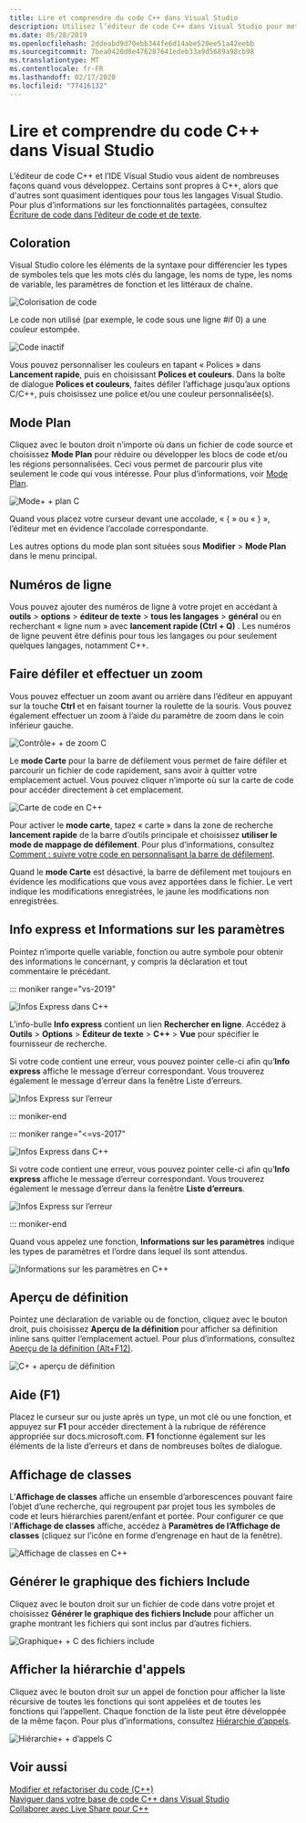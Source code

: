 ```yaml
---
title: Lire et comprendre du code C++ dans Visual Studio
description: Utilisez l’éditeur de code C++ dans Visual Studio pour mettre en forme et comprendre votre code.
ms.date: 05/28/2019
ms.openlocfilehash: 2ddeabd9d70ebb344fe6d14abe520ee51a42eebb
ms.sourcegitcommit: 7bea0420d0e476287641edeb33a9d5689a98cb98
ms.translationtype: MT
ms.contentlocale: fr-FR
ms.lasthandoff: 02/17/2020
ms.locfileid: "77416132"
---
```

# <a name="read-and-understand-c-code-in-visual-studio"></a>Lire et comprendre du code C++ dans Visual Studio

L’éditeur de code C++ et l’IDE Visual Studio vous aident de nombreuses façons quand vous développez. Certains sont propres à C++, alors que d'autres sont quasiment identiques pour tous les langages Visual Studio. Pour plus d’informations sur les fonctionnalités partagées, consultez [Écriture de code dans l’éditeur de code et de texte](/visualstudio/ide/writing-code-in-the-code-and-text-editor).  

## <a name="colorization"></a>Coloration

Visual Studio colore les éléments de la syntaxe pour différencier les types de symboles tels que les mots clés du langage, les noms de type, les noms de variable, les paramètres de fonction et les littéraux de chaîne.

![Colorisation de code](../ide/media/code-outline-colorization.png "C++colorisation")

Le code non utilisé (par exemple, le code sous une ligne #if 0) a une couleur estompée.

![Code inactif](../ide/media/inactive-code-cpp.png "C++code inactif")

Vous pouvez personnaliser les couleurs en tapant « Polices » dans **Lancement rapide**, puis en choisissant **Polices et couleurs**. Dans la boîte de dialogue **Polices et couleurs**, faites défiler l’affichage jusqu’aux options C/C++, puis choisissez une police et/ou une couleur personnalisée(s).

## <a name="outlining"></a>Mode Plan

Cliquez avec le bouton droit n’importe où dans un fichier de code source et choisissez **Mode Plan** pour réduire ou développer les blocs de code et/ou les régions personnalisées. Ceci vous permet de parcourir plus vite seulement le code qui vous intéresse. Pour plus d’informations, voir [Mode Plan](/visualstudio/ide/outlining).

![Mode&#43; &#43; plan C](../ide/media/vs2015_cpp_outlining.png "Mode Plan")

Quand vous placez votre curseur devant une accolade, « { » ou « } », l’éditeur met en évidence l’accolade correspondante.

Les autres options du mode plan sont situées sous **Modifier** > **Mode Plan** dans le menu principal.

## <a name="line-numbers"></a>Numéros de ligne

Vous pouvez ajouter des numéros de ligne à votre projet en accédant à **outils** > **options** > **éditeur de texte** > **tous les langages** > **général** ou en recherchant « ligne num » avec **lancement rapide (Ctrl + Q)** . Les numéros de ligne peuvent être définis pour tous les langages ou pour seulement quelques langages, notamment C++.

## <a name="scroll-and-zoom"></a>Faire défiler et effectuer un zoom

Vous pouvez effectuer un zoom avant ou arrière dans l’éditeur en appuyant sur la touche **Ctrl** et en faisant tourner la roulette de la souris. Vous pouvez également effectuer un zoom à l’aide du paramètre de zoom dans le coin inférieur gauche.

![Contrôle&#43; &#43; de zoom C](../ide/media/zoom-control.png "Contrôle de zoom")

Le **mode Carte** pour la barre de défilement vous permet de faire défiler et parcourir un fichier de code rapidement, sans avoir à quitter votre emplacement actuel. Vous pouvez cliquer n’importe où sur la carte de code pour accéder directement à cet emplacement.

![Carte de code en C&#43;&#43;](../ide/media/vs2015-cpp-code-map.png "Carte du code")

Pour activer le **mode carte**, tapez « carte » dans la zone de recherche **lancement rapide** de la barre d’outils principale et choisissez **utiliser le mode de mappage de défilement**. Pour plus d’informations, consultez [Comment : suivre votre code en personnalisant la barre de défilement](/visualstudio/ide/how-to-track-your-code-by-customizing-the-scrollbar).

Quand le **mode Carte** est désactivé, la barre de défilement met toujours en évidence les modifications que vous avez apportées dans le fichier. Le vert indique les modifications enregistrées, le jaune les modifications non enregistrées.

## <a name="quick-info-and-parameter-info"></a>Info express et Informations sur les paramètres

Pointez n’importe quelle variable, fonction ou autre symbole pour obtenir des informations le concernant, y compris la déclaration et tout commentaire le précédant.

::: moniker range="vs-2019"

![Infos Express dans C&#43;&#43;](../ide/media/quick-info-vs2019.png "Info express")

L’info-bulle **Info express** contient un lien **Rechercher en ligne**. Accédez à **Outils** > **Options** > **Éditeur de texte** > **C++**  > **Vue** pour spécifier le fournisseur de recherche. 

Si votre code contient une erreur, vous pouvez pointer celle-ci afin qu’**Info express** affiche le message d’erreur correspondant. Vous trouverez également le message d’erreur dans la fenêtre Liste d’erreurs.

![Infos Express sur l’erreur](../ide/media/quickinfo-on-error.png "Infos Express sur l’erreur")

::: moniker-end

::: moniker range="<=vs-2017"

![Infos Express dans C&#43;&#43;](../ide/media/quick-info.png "Info express")

Si votre code contient une erreur, vous pouvez pointer celle-ci afin qu’**Info express** affiche le message d’erreur correspondant. Vous trouverez également le message d’erreur dans la fenêtre **Liste d’erreurs**.

![Infos Express sur l’erreur](../ide/media/quickinfo-on-error.png "Infos Express sur l’erreur")

::: moniker-end

Quand vous appelez une fonction, **Informations sur les paramètres** indique les types de paramètres et l’ordre dans lequel ils sont attendus.

![Informations sur les paramètres en C&#43;&#43;](../ide/media/parameter-info.png "Informations sur les paramètres")

## <a name="peek-definition"></a>Aperçu de définition

Pointez une déclaration de variable ou de fonction, cliquez avec le bouton droit, puis choisissez **Aperçu de la définition** pour afficher sa définition inline sans quitter l’emplacement actuel. Pour plus d’informations, consultez [Aperçu de la définition (Alt+F12)](/visualstudio/ide/how-to-view-and-edit-code-by-using-peek-definition-alt-plus-f12).

![C&#43; &#43; aperçu de définition](../ide/media/vs2015_cpp_peek_definition.png "vs2015_cpp_peek_definition")

##  <a name="f1-help"></a>Aide (F1)

Placez le curseur sur ou juste après un type, un mot clé ou une fonction, et appuyez sur **F1** pour accéder directement à la rubrique de référence appropriée sur docs.microsoft.com. **F1** fonctionne également sur les éléments de la liste d’erreurs et dans de nombreuses boîtes de dialogue.

## <a name="class-view"></a>Affichage de classes

L’**Affichage de classes** affiche un ensemble d’arborescences pouvant faire l’objet d’une recherche, qui regroupent par projet tous les symboles de code et leurs hiérarchies parent/enfant et portée. Pour configurer ce que l’**Affichage de classes** affiche, accédez à **Paramètres de l’Affichage de classes** (cliquez sur l’icône en forme d’engrenage en haut de la fenêtre).

![Affichage de classes en C&#43;&#43;](../ide/media/class-view.png "Affichage de classes")

## <a name="generate-graph-of-include-files"></a>Générer le graphique des fichiers Include

Cliquez avec le bouton droit sur un fichier de code dans votre projet et choisissez **Générer le graphique des fichiers Include** pour afficher un graphe montrant les fichiers qui sont inclus par d’autres fichiers.

![Graphique&#43; &#43; C des fichiers include](../ide/media/vs2015_cpp_include_graph.png "vs2015_cpp_include_graph")

## <a name="view-call-hierarchy"></a>Afficher la hiérarchie d'appels

Cliquez avec le bouton droit sur un appel de fonction pour afficher la liste récursive de toutes les fonctions qui sont appelées et de toutes les fonctions qui l’appellent. Chaque fonction de la liste peut être développée de la même façon. Pour plus d’informations, consultez [Hiérarchie d’appels](/visualstudio/ide/reference/call-hierarchy).

![Hiérarchie&#43; &#43; d’appels C](../ide/media/vs2015_cpp_call_hierarchy.png "vs2015_cpp_call_hierarchy")

## <a name="see-also"></a>Voir aussi

[Modifier et refactoriser du code (C++)](writing-and-refactoring-code-cpp.md)</br>
[Naviguer dans votre base de code C++ dans Visual Studio](navigate-code-cpp.md)</br>
[Collaborer avec Live Share pour C++](live-share-cpp.md)
